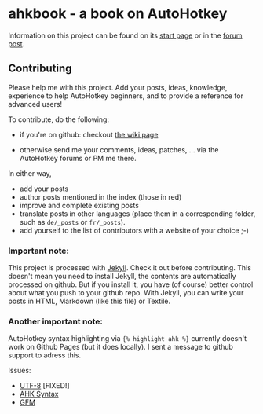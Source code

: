 # ahkbook - a book on AutoHotkey

Information on this project can be found on its [start page](http://maul-esel.github.com/ahkbook/index.html) or in the [forum post](http://www.autohotkey.com/forum/viewtopic.php?t=78265).

## Contributing
Please help me with this project. Add your posts, ideas, knowledge, experience to help AutoHotkey beginners, and to provide a reference for advanced users!

To contribute, do the following:

* if you're on github: checkout [the wiki page](https://github.com/maul-esel/ahkbook/wiki/Contributing)

* otherwise send me your comments, ideas, patches, ... via the AutoHotkey forums or PM me there.

In either way,

* add your posts
* author posts mentioned in the index (those in red)
* improve and complete existing posts
* translate posts in other languages (place them in a corresponding folder, such as `de/_posts` or `fr/_posts`).
* add yourself to the list of contributors with a website of your choice ;-)

### Important note:
This project is processed with [Jekyll](https://github.com/mojombo/jekyll#readme). Check it out before contributing.
This doesn't mean you need to install Jekyll, the contents are automatically processed on github. But if you install it, you have (of course) better control about what you push to your github repo.
With Jekyll, you can write your posts in HTML, Markdown (like this file) or Textile.

### Another important note:
AutoHotkey syntax highlighting via `{% highlight ahk %}` currently doesn't work on Github Pages (but it does locally). I sent a message to github support to adress this.

Issues:

* [UTF-8](https://github.com/mojombo/jekyll/issues/429) [FIXED!]
* [AHK Syntax](https://github.com/mojombo/jekyll/issues/428)
* [GFM](https://github.com/mojombo/jekyll/issues/427)
